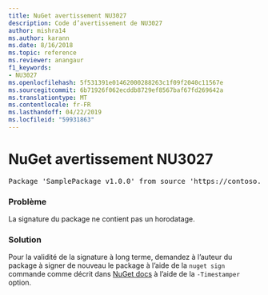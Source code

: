 ```yaml
---
title: NuGet avertissement NU3027
description: Code d’avertissement de NU3027
author: mishra14
ms.author: karann
ms.date: 8/16/2018
ms.topic: reference
ms.reviewer: anangaur
f1_keywords:
- NU3027
ms.openlocfilehash: 5f531391e01462000288263c1f09f2040c11567e
ms.sourcegitcommit: 6b71926f062ecddb8729ef8567baf67fd269642a
ms.translationtype: MT
ms.contentlocale: fr-FR
ms.lasthandoff: 04/22/2019
ms.locfileid: "59931863"
---
```

# <a name="nuget-warning-nu3027"></a>NuGet avertissement NU3027

<pre>Package 'SamplePackage v1.0.0' from source 'https://contoso.com/index.json': The signature should be timestamped to enable long-term signature validity after the certificate has expired.</pre>

### <a name="issue"></a>Problème

La signature du package ne contient pas un horodatage.


### <a name="solution"></a>Solution

Pour la validité de la signature à long terme, demandez à l’auteur du package à signer de nouveau le package à l’aide de la `nuget sign` commande comme décrit dans [NuGet docs](https://docs.microsoft.com/en-us/nuget/create-packages/sign-a-package) à l’aide de la `-Timestamper` option.


